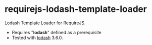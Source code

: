 # requirejs-lodash-template-loader
Lodash Template Loader for RequireJS.

  * Requires "**lodash**" defined as a prerequisite
  * Tested with [lodash](https://github.com/lodash/lodash) 3.6.0.